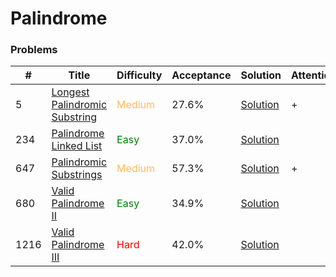 Palindrome
===

### Problems
| #   | Title    |   Difficulty | Acceptance |Solution  | Attention |
| --- | --- | --- | --- | --- | --- |
| 5 | [Longest Palindromic Substring](https://leetcode.com/problems/longest-palindromic-substring/) | <span style="color:#FABC60">Medium</span> | 27.6% |[Solution](../problems/5.md)| + |
| 234 |[Palindrome Linked List](https://leetcode.com/problems/palindrome-linked-list/) | <span style="color:green">Easy</span>  | 37.0% |[Solution](../problems/234.md) ||
| 647 | [Palindromic Substrings](https://leetcode.com/problems/palindromic-substrings/) | <span style="color:#FABC60">Medium</span>| 57.3% |[Solution](../problems/647.md) | + |
| 680 | [Valid Palindrome II](https://leetcode.com/problems/valid-palindrome-ii/) |<span style="color:green">Easy</span>  | 34.9% |[Solution](../problems/680.md) | |
| 1216 | [Valid Palindrome III](https://leetcode.com/problems/valid-palindrome-iii/) | <span style="color:red">Hard</span> | 42.0% |[Solution](../problems/1216.md) |

